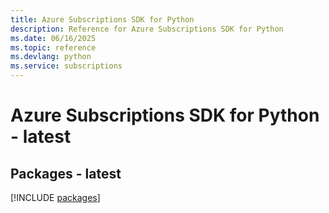 ```yaml
---
title: Azure Subscriptions SDK for Python
description: Reference for Azure Subscriptions SDK for Python
ms.date: 06/16/2025
ms.topic: reference
ms.devlang: python
ms.service: subscriptions
---
```

# Azure Subscriptions SDK for Python - latest
## Packages - latest
[!INCLUDE [packages](subscriptions-index.md)]